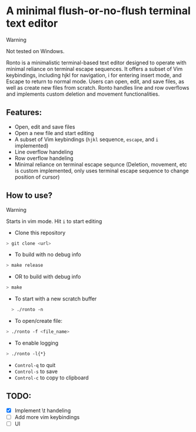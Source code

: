 # A minimal flush-or-no-flush terminal text editor
> [!WARNING]
> Not tested on Windows.

​Ronto is a minimalistic terminal-based text editor designed to operate with minimal reliance on terminal escape sequences. It offers a subset of Vim keybindings, including hjkl for navigation, i for entering insert mode, and Escape to return to normal mode. Users can open, edit, and save files, as well as create new files from scratch. Ronto handles line and row overflows and implements custom deletion and movement functionalities.

## Features:

- Open, edit and save files
- Open a new file and start editing
- A subset of Vim keybindings (`hjkl` sequence, `escape`, and `i` implemented)
- Line overflow handeling
- Row overflow handeling
- Minimal reliance on terminal escape sequnce (Deletion, movement, etc is custom implemented, only uses terminal escape sequence to change position of cursor)

## How to use? 

> [!Warning]
> Starts in vim mode. Hit `i` to start editing

- Clone this repository
```bash
> git clone <url>
```

- To build with no debug info
```bash
> make release
```
- OR to build with debug info
```bash
> make
```
- To start with a new scratch buffer
```bash
  > ./ronto -n
```
-  To open/create file:
```bash
> ./ronto -f <file_name>
```
- To enable logging
```bash
> ./ronto -l{*}
``` 
- `Control-q` to quit
- `Control-s` to save
- `Control-c` to copy to clipboard

## TODO: 

- [X] Implement \t handeling
- [ ] Add more vim keybindings
- [ ] UI
